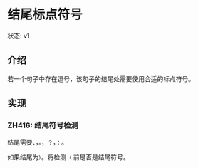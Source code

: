 # 结尾标点符号

状态: v1 


## 介绍

若一个句子中存在逗号，该句子的结尾处需要使用合适的标点符号。

## 实现

### ZH416: 结尾符号检测 

结尾需要`,`，`。`，`？`，`：`。

如果结尾为`）`。将检测`（` 前是否是结尾符号。


